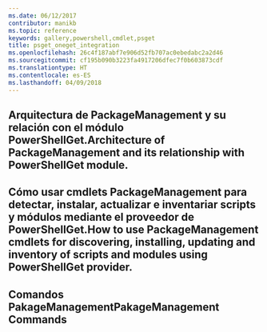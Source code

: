 ```yaml
---
ms.date: 06/12/2017
contributor: manikb
ms.topic: reference
keywords: gallery,powershell,cmdlet,psget
title: psget_oneget_integration
ms.openlocfilehash: 26c4f187abf7e906d52fb707ac0ebedabc2a2d46
ms.sourcegitcommit: cf195b090b3223fa4917206dfec7f0b603873cdf
ms.translationtype: HT
ms.contentlocale: es-ES
ms.lasthandoff: 04/09/2018
---
```

## <a name="architecture-of-packagemanagement-and-its-relationship-with-powershellget-module"></a><span data-ttu-id="e5fcf-103">Arquitectura de PackageManagement y su relación con el módulo PowerShellGet.</span><span class="sxs-lookup"><span data-stu-id="e5fcf-103">Architecture of PackageManagement and its relationship with PowerShellGet module.</span></span>

## <a name="how-to-use-packagemanagement-cmdlets-for-discovering-installing-updating-and-inventory-of-scripts-and-modules-using-powershellget-provider"></a><span data-ttu-id="e5fcf-104">Cómo usar cmdlets PackageManagement para detectar, instalar, actualizar e inventariar scripts y módulos mediante el proveedor de PowerShellGet.</span><span class="sxs-lookup"><span data-stu-id="e5fcf-104">How to use PackageManagement cmdlets for discovering, installing, updating and inventory of scripts and modules using PowerShellGet provider.</span></span>

## <a name="pakagemanagement-commands"></a><span data-ttu-id="e5fcf-105">Comandos PakageManagement</span><span class="sxs-lookup"><span data-stu-id="e5fcf-105">PakageManagement Commands</span></span>